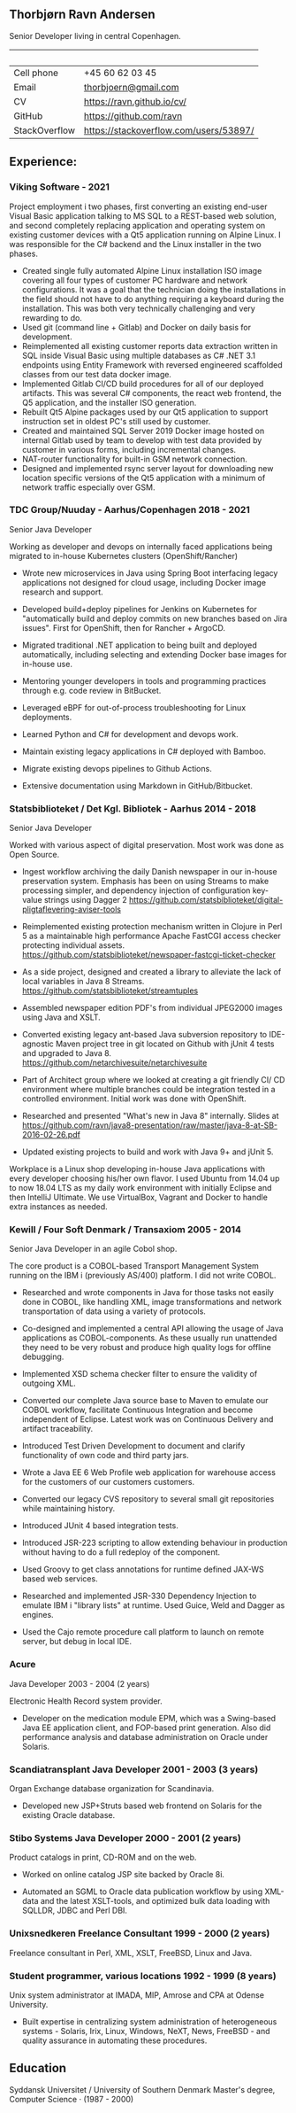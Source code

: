 
## Thorbjørn Ravn Andersen


Senior Developer living in central Copenhagen.


&#160; | &#160;
--- | --- 
Cell phone | +45 60 62 03 45
Email  | <thorbjoern@gmail.com> 
CV| <https://ravn.github.io/cv/> 
GitHub| <https://github.com/ravn> 
StackOverflow | <https://stackoverflow.com/users/53897/>


## Experience:

### Viking Software - 2021

Project employment i two phases, first converting an existing end-user Visual Basic application talking to MS SQL to a REST-based web solution, and second completely replacing application and operating system on existing customer devices with a Qt5 application running on Alpine Linux.  I was responsible for the C# backend and the Linux installer in the two phases.

* Created single fully automated Alpine Linux installation ISO image covering all four types of customer PC hardware and network configurations.  It was a goal that the technician doing the installations in the field should not have to do anything requiring a keyboard during the installation.  This was both very technically challenging and very rewarding to do. 
* Used git (command line + Gitlab) and Docker on daily basis for development.
* Reimplemented all existing customer reports data extraction written in SQL inside Visual Basic using multiple databases as C# .NET 3.1  endpoints using Entity Framework with reversed engineered scaffolded classes from our test data docker image.
* Implemented Gitlab CI/CD build procedures for all of our deployed artifacts.  This was several C# components, the react web frontend, the Q5 application, and the installer ISO generation. 
* Rebuilt Qt5 Alpine packages used by our Qt5 application to support instruction set in oldest PC's still used by customer.
* Created and maintained SQL Server 2019 Docker image hosted on internal Gitlab used by team to develop with test data provided by customer in various forms, including incremental changes.
* NAT-router functionality for built-in GSM network connection.
* Designed and implemented rsync server layout for downloading new location specific versions of the Qt5 application with a minimum of network traffic especially over GSM.


### TDC Group/Nuuday - Aarhus/Copenhagen 2018 - 2021

Senior Java Developer

Working as developer and devops on internally faced applications being migrated to in-house Kubernetes clusters (OpenShift/Rancher)

* Wrote new microservices in Java using Spring Boot interfacing legacy applications not designed for cloud usage, including Docker image research and support.

* Developed build+deploy pipelines for Jenkins on Kubernetes for "automatically build and deploy commits on new branches based on Jira issues".  First for OpenShift, then for Rancher + ArgoCD.

* Migrated traditional .NET application to being built and deployed automatically, including selecting and extending Docker base images for in-house use.

* Mentoring younger developers in tools and programming practices through e.g. code review in BitBucket.

* Leveraged eBPF for out-of-process troubleshooting for Linux deployments.

* Learned Python and C# for development and devops work.

* Maintain existing legacy applications in C# deployed with Bamboo.

* Migrate existing devops pipelines to Github Actions.

* Extensive documentation using Markdown in GitHub/Bitbucket.

### Statsbiblioteket / Det Kgl. Bibliotek - Aarhus 2014 - 2018 

Senior Java Developer

Worked with various aspect of digital preservation.  Most work was done as Open Source.

* Ingest workflow archiving the daily Danish newspaper in our in-house preservation system. Emphasis has been on using Streams to make processing simpler, and dependency injection of configuration key-value strings using Dagger 2 <https://github.com/statsbiblioteket/digital-pligtaflevering-aviser-tools>

* Reimplemented existing protection mechanism written in Clojure in Perl 5 as a maintainable high performance Apache FastCGI access checker protecting individual assets. <https://github.com/statsbiblioteket/newspaper-fastcgi-ticket-checker>

* As a side project, designed and created a library to alleviate the lack of local variables in Java 8 Streams. <https://github.com/statsbiblioteket/streamtuples>

* Assembled newspaper edition PDF's from individual JPEG2000 images using Java and XSLT.

* Converted existing legacy ant-based Java subversion repository to IDE-agnostic Maven project tree in git located on Github with jUnit 4 tests and upgraded to Java 8. <https://github.com/netarchivesuite/netarchivesuite>

* Part of Architect group where we looked at creating a git friendly CI/ CD environment where multiple branches could be integration tested in a controlled environment. Initial work was done with OpenShift.

* Researched and presented "What's new in Java 8" internally. Slides at <https://github.com/ravn/java8-presentation/raw/master/java-8-at-SB-2016-02-26.pdf>

* Updated existing projects to build and work with Java 9+ and jUnit 5.

Workplace is a Linux shop developing in-house
Java applications with every developer 
choosing his/her own flavor. 
I used Ubuntu from 14.04 up to now 18.04 LTS as my daily work environment with initially Eclipse and then IntelliJ Ultimate. We use VirtualBox, Vagrant and Docker to handle extra instances as needed.


### Kewill / Four Soft Denmark / Transaxiom 2005 - 2014 

Senior Java Developer in an agile Cobol shop. 

The core product is a COBOL-based Transport Management System running on the IBM i (previously AS/400) platform.  I did not write COBOL.

* Researched and wrote
components in Java for those tasks not easily done in COBOL, like
handling XML, image transformations and network transportation of data using a variety of protocols.

* Co-designed and implemented a central API allowing the usage of Java applications as COBOL-components. As these usually run unattended they need to be very robust and produce high quality logs for offline debugging.

* Implemented XSD schema checker filter to ensure the validity of outgoing XML.

* Converted our complete Java source base to Maven to emulate our COBOL workflow, facilitate Continuous Integration and become independent of Eclipse. Latest work was on Continuous Delivery and artifact
traceability.

* Introduced Test Driven Development to document and clarify
 functionality of own code and third party jars.

* Wrote a Java EE 6 Web Profile web application for warehouse access for the customers of our customers customers.

* Converted our legacy CVS repository to several small git repositories while maintaining history.

* Introduced JUnit 4 based integration tests.

* Introduced JSR-223 scripting to allow extending behaviour in production without having to do a full redeploy of the component.

* Used Groovy to get class annotations for runtime defined JAX-WS based web services.

* Researched and implemented JSR-330 Dependency Injection to emulate IBM i "library lists" at runtime. Used Guice, Weld and Dagger as engines.

* Used the Cajo remote procedure call platform to launch on remote server, but debug in local IDE.

### Acure
Java Developer 2003 - 2004 (2 years)

Electronic Health Record system provider.

* Developer on the medication module EPM, which was a Swing-based Java EE application client, and FOP-based print generation. Also did performance analysis and database administration on Oracle under Solaris.

### Scandiatransplant Java Developer 2001 - 2003 (3 years)
Organ Exchange database organization for Scandinavia.

* Developed new JSP+Struts based web frontend on Solaris for the existing Oracle database.

### Stibo Systems Java Developer 2000 - 2001 (2 years)

Product catalogs in print, CD-ROM and on the web.

* Worked on online catalog JSP site backed by Oracle 8i.

* Automated an SGML to Oracle data publication workflow by using XML-data and the latest XSLT-tools, and optimized bulk data loading with SQLLDR, JDBC and Perl DBI.

### Unixsnedkeren Freelance Consultant 1999 - 2000 (2 years)

Freelance consultant in Perl, XML, XSLT, FreeBSD, Linux and Java.

### Student programmer, various locations 1992 - 1999 (8 years)

Unix system administrator at IMADA, MIP, Amrose and CPA at Odense University.

* Built expertise in centralizing system administration of heterogeneous systems - Solaris, Irix, Linux, Windows, NeXT, News, FreeBSD - and quality assurance in automating these procedures.

## Education

Syddansk Universitet / University of Southern Denmark Master's degree, Computer Science · (1987 - 2000)

